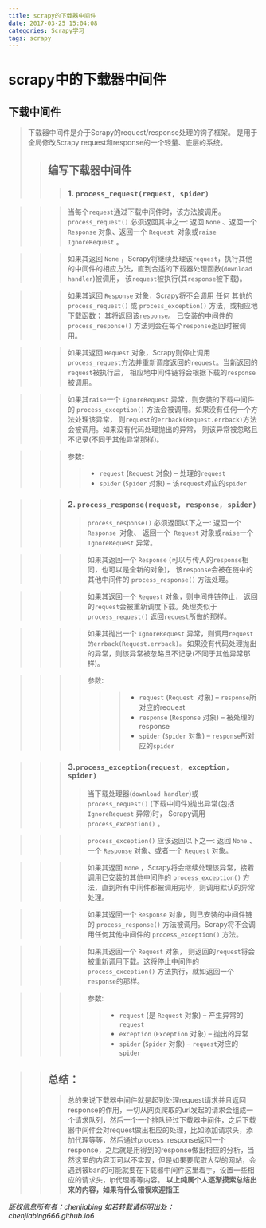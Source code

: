 ```yaml
---
title: scrapy的下载器中间件
date: 2017-03-25 15:04:08
categories: Scrapy学习
tags: scrapy
---
```


# scrapy中的下载器中间件
## 下载中间件
>下载器中间件是介于Scrapy的request/response处理的钩子框架。 是用于全局修改Scrapy request和response的一个轻量、底层的系统。
>>## 编写下载器中间件
>>>### 1. `process_request(request, spider)`

>>>当每个`request`通过下载中间件时，该方法被调用。
>>>`process_request()` 必须返回其中之一: 返回 `None` 、返回一个 `Response` 对象、返回一个 `Request `对象或`raise IgnoreRequest` 。

>>>如果其返回 `None` ，Scrapy将继续处理该`request`，执行其他的中间件的相应方法，直到合适的下载器处理函数(`download handler`)被调用， 该`request`被执行(其`response`被下载)。

>>>如果其返回 `Response` 对象，Scrapy将不会调用 任何 其他的 `process_request()` 或 `process_exception()` 方法，或相应地下载函数； 其将返回该`response`。 已安装的中间件的 `process_response()` 方法则会在每个`response`返回时被调用。

>>>如果其返回 `Request` 对象，Scrapy则停止调用 `process_request`方法并重新调度返回的`request`。当新返回的`request`被执行后， 相应地中间件链将会根据下载的`response`被调用。

>>>如果其`raise`一个 `IgnoreRequest` 异常，则安装的下载中间件的 `process_exception()` 方法会被调用。如果没有任何一个方法处理该异常， 则`request`的`errback(Request.errback)`方法会被调用。如果没有代码处理抛出的异常， 则该异常被忽略且不记录(不同于其他异常那样)。

>>>参数:	
>>>>* `request` (`Request` 对象) – 处理的`request`
>>>>* `spider` (`Spider` 对象) – 该`request`对应的`spider`

>>>### 2. `process_response(request, response, spider)`
>>>>`process_response()` 必须返回以下之一: 返回一个 `Response `对象、 返回一个` Request` 对象或`raise`一个 `IgnoreRequest` 异常。

>>>>如果其返回一个 `Response` (可以与传入的`response`相同，也可以是全新的对象)， 该`response`会被在链中的其他中间件的 `process_response()` 方法处理。

>>>>如果其返回一个 `Request` 对象，则中间件链停止， 返回的`request`会被重新调度下载。处理类似于 `process_request()` 返回`request`所做的那样。

>>>>如果其抛出一个 `IgnoreRequest` 异常，则调用`request的errback(Request.errback)。` 如果没有代码处理抛出的异常，则该异常被忽略且不记录(不同于其他异常那样)。

>>>>参数:	
>>>>>>* `request` (`Request `对象) – `response`所对应的request
>>>>>>* `response` (`Response` 对象) – 被处理的response
>>>>>>* `spider` (`Spider` 对象) – `response`所对应的`spider`

>>>### 3.`process_exception(request, exception, spider)`
>>>>当下载处理器(`download handler`)或 `process_request()` (下载中间件)抛出异常(包括 `IgnoreRequest` 异常)时， Scrapy调用 `process_exception()` 。

>>>>`process_exception()` 应该返回以下之一: 返回 `None` 、 一个 `Response` 对象、或者一个 `Request` 对象。

>>>>如果其返回 `None` ，Scrapy将会继续处理该异常，接着调用已安装的其他中间件的 `process_exception()` 方法，直到所有中间件都被调用完毕，则调用默认的异常处理。

>>>>如果其返回一个 `Response` 对象，则已安装的中间件链的 `process_response()` 方法被调用。Scrapy将不会调用任何其他中间件的 `process_exception()` 方法。

>>>>如果其返回一个 `Request` 对象， 则返回的`request`将会被重新调用下载。这将停止中间件的 `process_exception()` 方法执行，就如返回一个`response`的那样。

>>>>参数:	
>>>>>* `request` (是 `Request` 对象) – 产生异常的`request`
>>>>>* `exception` (`Exception` 对象) – 抛出的异常
>>>>>* `spider` (`Spider` 对象) – `request`对应的`spider`

>> ## 总结：
>>>总的来说下载器中间件就是起到处理request请求并且返回response的作用，一切从网页爬取的url发起的请求会组成一个请求队列，然后一个一个排队经过下载器中间件，之后下载器中间件会对request做出相应的处理，比如添加请求头，添加代理等等，然后通过process_response返回一个response，之后就是用得到的response做出相应的分析，当然这里的内容页可以不实现，但是如果要爬取大型的网站，会遇到被ban的可能就要在下载器中间件这里着手，设置一些相应的请求头，ip代理等等内容。
>>>**以上纯属个人逐渐摸索总结出来的内容，如果有什么错误欢迎指正**

*版权信息所有者：chenjiabing*
*如若转载请标明出处：chenjiabing666.github.io6*